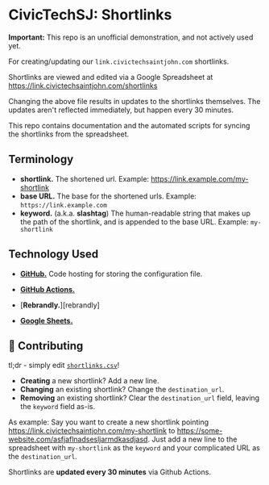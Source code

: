 # CivicTechSJ: Shortlinks

**Important:** This repo is an unofficial demonstration, and not actively used yet.

For creating/updating our `link.civictechsaintjohn.com` shortlinks.

Shortlinks are viewed and edited via a Google Spreadsheet at https://link.civictechsaintjohn.com/shortlinks

Changing the above file results in updates to the shortlinks themselves.
The updates aren't reflected immediately, but happen every 30 minutes.

This repo contains documentation and the automated scripts for syncing the shortlinks from the spreadsheet.

## Terminology

- **shortlink.** The shortened url. Example: https://link.example.com/my-shortlink
- **base URL.** The base for the shortened urls. Example: `https://link.example.com`
- **keyword.** (a.k.a. **slashtag**) The human-readable string that
  makes up the path of the shortlink, and is appended to the base URL.
Example: `my-shortlink`

## Technology Used

- [**GitHub.**][github] Code hosting for storing the configuration file.
- [**GitHub Actions.**][actions]
- [**Rebrandly.**][rebrandly]
- [**Google Sheets.**][sheets]

   [github]: https://example.com
   [actions]: https://example.com
   [rebandly]: https://example.com
   [sheets]: https://example.com

## :muscle: Contributing

tl;dr - simply edit [`shortlinks.csv`](/shortlinks.csv)!

- **Creating** a new shortlink? Add a new line.
- **Changing** an existing shortlink? Change the `destination_url`.
- **Removing** an existing shortlink? Clear the `destination_url` field, leaving the `keyword` field as-is.

As example: Say you want to create a new shortlink pointing
https://link.civictechsaintjohn.com/my-shortlink to
https://some-website.com/asfjaflnadsesljarmdkasdjasd. Just add a new line to
the spreadsheet with `my-shortlink` as the `keyword` and your complicated
URL as the `destination_url`.

Shortlinks are **updated every 30 minutes** via Github Actions.
